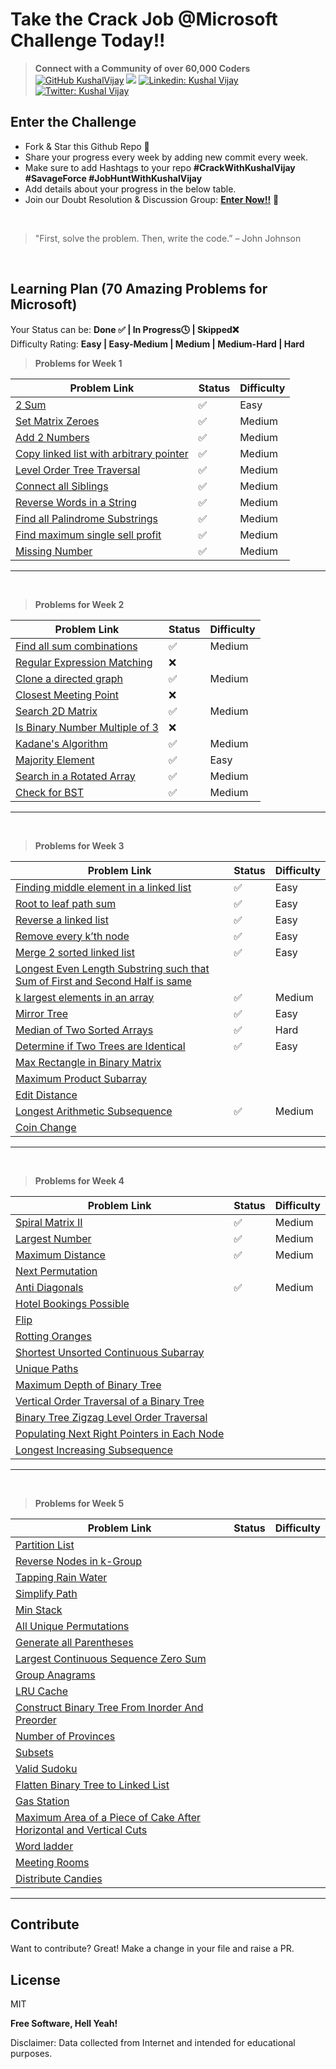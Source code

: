 # Take the Crack Job @Microsoft Challenge Today!!

>  **Connect with a Community of over 60,000 Coders** 
[![GitHub KushalVijay](https://img.shields.io/github/followers/KushalVijay?label=follow&style=social)](https://github.com/KushalVijay) 
![](https://img.shields.io/youtube/channel/subscribers/UCOZMPD9TMk0C4yipWBaPZ7w?label=Subscribe%20to%20our%20Channel%20&style=social)
[![Linkedin: Kushal Vijay](https://img.shields.io/badge/-Kushal%20Vijay-blue?style=flat-square&logo=Linkedin&logoColor=white&link=https://www.linkedin.com/in/kushalvijay/)](https://www.linkedin.com/in/kushalvijay/)
[![Twitter: Kushal Vijay](https://img.shields.io/twitter/follow/KushalVijay_?style=social)](https://twitter.com/KushalVijay_)

## Enter the Challenge
- Fork & Star this Github Repo 🌟
- Share your progress every week by adding new commit every week.
- Make sure to add Hashtags to your repo **#CrackWithKushalVijay  #SavageForce  #JobHuntWithKushalVijay**
- Add details about your progress in the below table.
- Join our Doubt Resolution & Discussion Group: [**Enter Now!!**](https://t.me/vijaykushal) 👀

<br />

> "First, solve the problem. Then, write the code.” – John Johnson

<br/>

## Learning Plan (70 Amazing Problems for Microsoft)

Your Status can be: **Done ✅ | In Progress🕓 | Skipped❌**
<br>
Difficulty Rating: **Easy | Easy-Medium | Medium | Medium-Hard | Hard**

> **Problems for Week 1**

| Problem Link | Status | Difficulty |
| ------ | ------ | ------ |
| [2 Sum](https://leetcode.com/problems/two-sum/)  | ✅ | Easy |
| [Set Matrix Zeroes](https://leetcode.com/problems/set-matrix-zeroes/) | ✅ | Medium |
| [Add 2 Numbers](https://leetcode.com/problems/add-two-numbers/) | ✅ | Medium |
| [Copy linked list with arbitrary pointer](https://leetcode.com/problems/copy-list-with-random-pointer/)  | ✅ | Medium |
| [Level Order Tree Traversal](https://leetcode.com/problems/binary-tree-level-order-traversal/)  | ✅ | Medium |
| [Connect all Siblings](https://leetcode.com/problems/populating-next-right-pointers-in-each-node/)  | ✅ | Medium |
| [Reverse Words in a String](https://leetcode.com/problems/reverse-words-in-a-string/) | ✅ | Medium |
| [Find all Palindrome Substrings](https://leetcode.com/problems/palindromic-substrings/)  | ✅ | Medium |
| [Find maximum single sell profit](https://leetcode.com/problems/best-time-to-buy-and-sell-stock/)  | ✅ | Medium |
| [Missing Number](https://leetcode.com/problems/missing-number/)  | ✅ | Medium |


---
<br>

> **Problems for Week 2**

| Problem Link | Status | Difficulty |
| ------ | ------ | ------ |
| [Find all sum combinations]( https://leetcode.com/problems/combination-sum/) | ✅ | Medium |
| [Regular Expression Matching]( https://leetcode.com/problems/regular-expression-matching/)  | ❌ |  |
| [Clone a directed graph](https://leetcode.com/problems/clone-graph/)  | ✅ | Medium |
| [Closest Meeting Point]( https://www.educative.io/m/closest-meeting-point) | ❌ |  |
| [Search 2D Matrix]( https://leetcode.com/problems/search-a-2d-matrix//) | ✅ | Medium |
| [Is Binary Number Multiple of 3]( https://practice.geeksforgeeks.org/problems/is-binary-number-multiple-of-30654/1)  | ❌ |  |
| [Kadane's Algorithm]( https://leetcode.com/problems/maximum-subarray/)  | ✅ | Medium |
| [Majority Element]( https://leetcode.com/problems/majority-element/)  | ✅ | Easy |
| [Search in a Rotated Array]( https://leetcode.com/problems/search-in-rotated-sorted-array/)  | ✅ | Medium |
| [Check for BST]( https://leetcode.com/problems/validate-binary-search-tree/) | ✅ | Medium |

---
<br>

> **Problems for Week 3**

| Problem Link | Status | Difficulty |
| ------ | ------ | ------ |
| [Finding middle element in a linked list]( https://leetcode.com/problems/middle-of-the-linked-list/)  | ✅ | Easy |
| [Root to leaf path sum](https://leetcode.com/problems/path-sum/)  | ✅ | Easy |
| [Reverse a linked list]( https://leetcode.com/problems/reverse-linked-list/)  | ✅ | Easy |
| [Remove every k’th node]( https://practice.geeksforgeeks.org/problems/remove-every-kth-node/1/)  | ✅ | Easy |
| [Merge 2 sorted linked list]( https://leetcode.com/problems/merge-two-sorted-lists/)  | ✅ | Easy |
| [Longest Even Length Substring such that Sum of First and Second Half is same]( https://practice.geeksforgeeks.org/problems/e015cb4d3f354b035d9665e7c8a54a7aefb1901b/1/) |  |  |
| [k largest elements in an array]( https://leetcode.com/problems/kth-largest-element-in-an-array/) | ✅ | Medium |
| [Mirror Tree]( https://leetcode.com/problems/invert-binary-tree/)  | ✅ | Easy |
| [Median of Two Sorted Arrays]( https://leetcode.com/problems/median-of-two-sorted-arrays/)  | ✅ | Hard |
| [Determine if Two Trees are Identical]( https://leetcode.com/problems/same-tree/) | ✅ | Easy |
| [Max Rectangle in Binary Matrix]( https://leetcode.com/problems/maximal-rectangle/) |  |  |
| [Maximum Product Subarray ]( https://leetcode.com/problems/maximum-product-subarray/) |  |  |
| [Edit Distance](https://practice.geeksforgeeks.org/problems/edit-distance3702/1/) |  |  |
| [Longest Arithmetic Subsequence]( https://leetcode.com/problems/longest-arithmetic-subsequence/) | ✅ | Medium |
| [Coin Change]( https://leetcode.com/problems/coin-change-2/)  |  |  |

---
<br>

> **Problems for Week 4**

| Problem Link | Status | Difficulty |
| ------ | ------ | ------ |
| [Spiral Matrix II]( https://leetcode.com/problems/spiral-matrix-ii/) | ✅ | Medium |
| [Largest Number ]( https://leetcode.com/problems/largest-number/) | ✅ | Medium |
| [Maximum Distance](https://leetcode.com/problems/maximum-distance-between-a-pair-of-values/) | ✅ | Medium |
| [Next Permutation]( https://leetcode.com/problems/next-permutation/) |  |  |
| [Anti Diagonals]( https://leetcode.com/problems/diagonal-traverse/)  | ✅ | Medium |
| [Hotel Bookings Possible]( https://www.interviewbit.com/problems/hotel-bookings-possible/) |  |  |
| [Flip]( https://www.interviewbit.com/problems/flip/)  |  |  |
| [Rotting Oranges]( https://leetcode.com/problems/rotting-oranges/) |  |  |
| [Shortest Unsorted Continuous Subarray ]( https://leetcode.com/problems/shortest-unsorted-continuous-subarray/) |  |  |
| [Unique Paths]( https://leetcode.com/problems/unique-paths/) |  |  |
| [Maximum Depth of Binary Tree]( https://leetcode.com/problems/maximum-depth-of-binary-tree/) |  |  |
| [Vertical Order Traversal of a Binary Tree ]( https://leetcode.com/problems/vertical-order-traversal-of-a-binary-tree/)  |  |  |
| [Binary Tree Zigzag Level Order Traversal](https://leetcode.com/problems/binary-tree-zigzag-level-order-traversal/) |  |  |
| [Populating Next Right Pointers in Each Node]( https://leetcode.com/problems/populating-next-right-pointers-in-each-node/) |  |  |
| [Longest Increasing Subsequence]( https://leetcode.com/problems/longest-increasing-subsequence/) |  |  |

---
<br>

> **Problems for Week 5**

| Problem Link | Status | Difficulty |
| ------ | ------ | ------ |
| [Partition List](https://leetcode.com/problems/partition-list/) |  |  |
| [Reverse Nodes in k-Group]( https://leetcode.com/problems/reverse-nodes-in-k-group/) |  |  |
| [Tapping Rain Water]( https://leetcode.com/problems/trapping-rain-water/) |  |  |
| [Simplify Path](https://leetcode.com/problems/simplify-path/) |  |  |
| [Min Stack](https://leetcode.com/problems/min-stack/) |  |  |
| [All Unique Permutations ](https://leetcode.com/problems/permutations-ii/) |  |  |
| [Generate all Parentheses](https://leetcode.com/problems/generate-parentheses/)  |  |  |
| [Largest Continuous Sequence Zero Sum](https://www.interviewbit.com/problems/largest-continuous-sequence-zero-sum/)  |  |  |
| [Group Anagrams](https://leetcode.com/problems/group-anagrams/) |  |  |
| [LRU Cache](https://leetcode.com/problems/lru-cache/) |  |  |
| [Construct Binary Tree From Inorder And Preorder]( https://leetcode.com/problems/construct-binary-tree-from-preorder-and-inorder-traversal/) |  |  |
| [Number of Provinces ]( https://leetcode.com/problems/number-of-provinces/) |  |  |
| [Subsets](https://leetcode.com/problems/subsets-ii/) |  |  |
| [Valid Sudoku]( https://leetcode.com/problems/valid-sudoku/) |  |  |
| [Flatten Binary Tree to Linked List]( https://leetcode.com/problems/flatten-binary-tree-to-linked-list/ )  |  |  |
| [Gas Station]( https://leetcode.com/problems/gas-station/) |  |  |
| [Maximum Area of a Piece of Cake After Horizontal and Vertical Cuts ]( https://leetcode.com/problems/maximum-area-of-a-piece-of-cake-after-horizontal-and-vertical-cuts/)  |  |  |
| [Word ladder]( https://leetcode.com/problems/word-ladder-ii/) |  |  |
| [Meeting Rooms]( https://www.interviewbit.com/problems/meeting-rooms/) |  |  |
| [Distribute Candies]( https://leetcode.com/problems/distribute-candies/) |  |  |

---
## Contribute

Want to contribute? Great!
Make a change in your file and raise a PR.

## License

MIT

**Free Software, Hell Yeah!**

Disclaimer: Data collected from Internet and intended for educational purposes.

